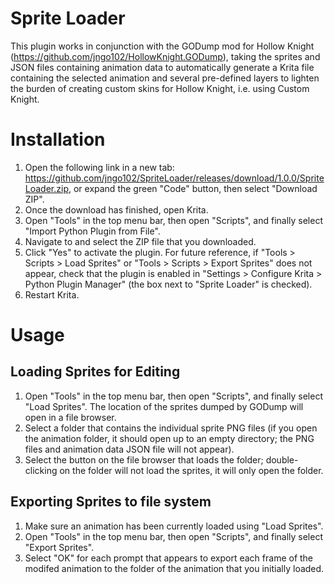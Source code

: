 # Sprite Loader

This plugin works in conjunction with the GODump mod for Hollow Knight (https://github.com/jngo102/HollowKnight.GODump),
taking the sprites and JSON files containing animation data to automatically generate a Krita file containing the selected
animation and several pre-defined layers to lighten the burden of creating custom skins for Hollow Knight, i.e. using
Custom Knight.

# Installation
1. Open the following link in a new tab: https://github.com/jngo102/SpriteLoader/releases/download/1.0.0/SpriteLoader.zip, or expand the green "Code" button, then select "Download ZIP".
2. Once the download has finished, open Krita.
3. Open "Tools" in the top menu bar, then open "Scripts", and finally select "Import Python Plugin from File".
4. Navigate to and select the ZIP file that you downloaded.
5. Click "Yes" to activate the plugin. For future reference, if "Tools > Scripts > Load Sprites" or "Tools > Scripts > Export Sprites" does not appear, check that the plugin is enabled in "Settings > Configure Krita > Python Plugin Manager" (the box next to "Sprite Loader" is checked).
6. Restart Krita.

# Usage

## Loading Sprites for Editing
1. Open "Tools" in the top menu bar, then open "Scripts", and finally select "Load Sprites". The location of the sprites dumped by GODump will open in a file browser.
2. Select a folder that contains the individual sprite PNG files (if you open the animation folder, it should open up to an empty directory; the PNG files and animation data JSON file will not appear).
3. Select the button on the file browser that loads the folder; double-clicking on the folder will not load the sprites, it will only open the folder.

## Exporting Sprites to file system
1. Make sure an animation has been currently loaded using "Load Sprites".
2. Open "Tools" in the top menu bar, then open "Scripts", and finally select "Export Sprites". 
3. Select "OK" for each prompt that appears to export each frame of the modifed animation to the folder of the animation that you initially loaded.